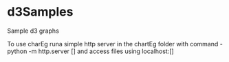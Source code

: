 # d3Samples
Sample d3 graphs

To use charEg runa simple http server in the chartEg folder with command - python -m http.server [<portNo>] and access files using localhost:[<portNo>]

